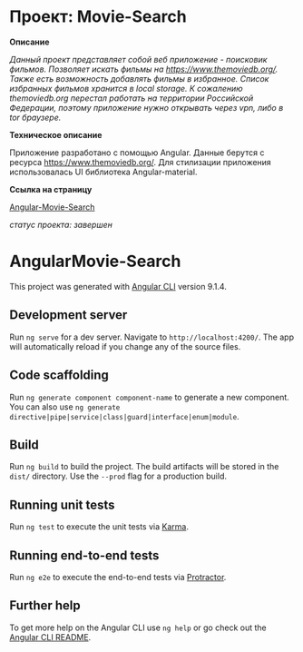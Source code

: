 # Проект: Movie-Search

**Описание**

_Данный проект представляет собой веб приложение - поисковик фильмов. Позволяет искать фильмы на https://www.themoviedb.org/. Также есть возможность добавлять фильмы в избранное. Список избранных фильмов хранится в local storage. К сожалению themoviedb.org перестал работать на территории Российской Федерации, поэтому приложение нужно открывать через vpn, либо в tor браузере._

**Техническое описание**

Приложение разработано с помощью Angular. Данные берутся с ресурса https://www.themoviedb.org/. Для стилизации приложения использовалась UI библиотека Angular-material.

**Ссылка на страницу**

[Angular-Movie-Search](https://movie-search-ng.web.app//)

*статус проекта: завершен*

# AngularMovie-Search

This project was generated with [Angular CLI](https://github.com/angular/angular-cli) version 9.1.4.

## Development server

Run `ng serve` for a dev server. Navigate to `http://localhost:4200/`. The app will automatically reload if you change any of the source files.

## Code scaffolding

Run `ng generate component component-name` to generate a new component. You can also use `ng generate directive|pipe|service|class|guard|interface|enum|module`.

## Build

Run `ng build` to build the project. The build artifacts will be stored in the `dist/` directory. Use the `--prod` flag for a production build.

## Running unit tests

Run `ng test` to execute the unit tests via [Karma](https://karma-runner.github.io).

## Running end-to-end tests

Run `ng e2e` to execute the end-to-end tests via [Protractor](http://www.protractortest.org/).

## Further help

To get more help on the Angular CLI use `ng help` or go check out the [Angular CLI README](https://github.com/angular/angular-cli/blob/master/README.md).
